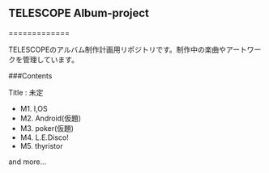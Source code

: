 ## TELESCOPE Album-project

=============

TELESCOPEのアルバム制作計画用リポジトリです。制作中の楽曲やアートワークを管理しています。

###Contents

Title : 未定

* M1. I,OS
* M2. Android(仮題)
* M3. poker(仮題)
* M4. L.E.Disco!
* M5. thyristor

and more...